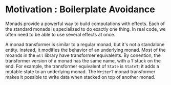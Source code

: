 
# Motivation : Boilerplate Avoidance

Monads provide a powerful way to build computations with effects. Each of the
standard monads is specialized to do exactly one thing. In real code, we often
need to be able to use several effects at once.

A monad transformer is similar to a regular monad, but it's not a standalone
entity. Instead, it modifies the behavior of an underlying monad. Most of the
moands in the `mtl` library have transformer equivalents. By conention, the
transformer version of a monad has the same name, with a `T` stuck on the end.
For example, the transformer equivalent of `State` is `StateT`; it adds a
mutable state to an underlying monad. The `WriterT` monad transformer makes it
possible to write data when stacked on top of another monad.


